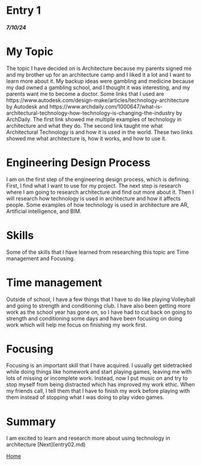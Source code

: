 # Entry 1
##### 7/10/24
<h1>My Topic</h1>
The topic I have decided on is Architecture because my parents signed me and my brother up for an architecture camp and I liked it a lot and I want to learn more about it. My backup ideas were gambling and medicine because my dad owned a gambling school, and I thought it was interesting, and my parents want me to become a doctor. Some links that I used are https://www.autodesk.com/design-make/articles/technology-architecture by Autodesk and https://www.archdaily.com/1000647/what-is-architectural-technology-how-technology-is-changing-the-industry by ArchDaily. The first link showed me multiple examples of technology in architecture and what they do. The second link taught me what Architectural Technology is and how it is used in the world. These two links showed me what architecture is, how it works, and how to use it.
<h1>Engineering Design Process</h1>
I am on the first step of the engineering design process, which is defining. First, I find what I want to use for my project. The next step is research where I am going to research architecture and find out more about it. Then I will research how technology is used in architecture and how it affects people. Some examples of how technology is used in architecture are AR, Artificial intelligence, and BIM.
<h1>Skills</h1>
Some of the skills that I have learned from researching this topic are Time management and Focusing.
<h1>Time management</h1>
Outside of school, I have a few things that I have to do like playing Volleyball and going to strength and conditioning club. I have also been getting more work as the school year has gone on, so I have had to cut back on going to strength and conditioning some days and have been focusing on doing work which will help me focus on finishing my work first.
<h1>Focusing</h1>
Focusing is an important skill that I have acquired. I usually get sidetracked while doing things like homework and start playing games, leaving me with lots of missing or incomplete work. Instead, now I put music on and try to stop myself from being distracted which has improved my work ethic. When my friends call, I tell them that I have to finish my work before playing with them instead of stopping what I was doing to play video games.
<h1>Summary</h1>
I am excited to learn and research more about using technology in architecture
[Next](entry02.md)

[Home](../README.md)
